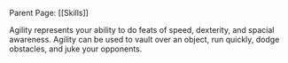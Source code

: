 Parent Page: [[Skills]]

Agility represents your ability to do feats of speed, dexterity, and spacial awareness. Agility can be used to vault over an object, run quickly, dodge obstacles, and juke your opponents.